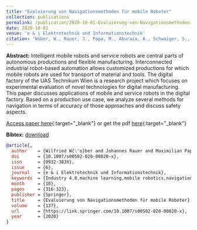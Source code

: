 ```yaml
---
title: "Evaluierung von Navigationsmethoden für mobile Roboter"
collection: publications
permalink: /publication/2020-10-01-Evaluierung-von-Navigationsmethoden-fur-mobile-Roboter
date: 2020-10-01
venue: 'e & i Elektrotechnik und Informationstechnik'
citation: 'Wöber, W., Rauer, J., Papa, M., Aburaia, A., Schwaiger, S., Novotny, G., Aburaia, M., & Kubinger, W. (2020). Evaluierung von Navigationsmethoden für mobile Roboter. E & i Elektrotechnik Und Informationstechnik, 137(6), 316–323. https://doi.org/10.1007/s00502-020-00820-x'
---
```



__Abstract:__ Intelligent mobile robots and service robots are central parts of autonomous productions and flexible manufacturing. Interconnected industrial robot-based automation allows customized productions for which mobile robots are used for transport of material and tools. The digital factory of the UAS Technikum Wien is a research project which focuses on experimental evaluation of novel technologies for digital manufacturing. This paper discusses applications of mobile and service robots in the digital factory. Based on a production use case, we analyze several methods for navigation in terms of accuracy of those approaches and discuss safety aspects.

[Access paper here](https://doi.org/10.1007/s00502-020-00820-x){:target="_blank"} or get the pdf [here](https://novog93.github.io/files/paper/Evaluierung_von_Navigationsmethoden_fuer_mobile_Roboter.pdf){:target="_blank"}

__Bibtex:__ [download](https://novog93.github.io/files/bib/Woeber2020b.bib)

```bibtex
@article{,
  author    = {Wilfried W{\"o}ber and Johannes Rauer and Maximilian Papa and Ali Aburaia and Simon Schwaiger and Georg Novotny and Mohamed Aburaia and Wilfried Kubinger},
  doi       = {10.1007/s00502-020-00820-x},
  issn      = {0932-383X},
  issue     = {6},
  journal   = {e & i Elektrotechnik und Informationstechnik},
  keywords  = {Industry 4.0,machine learning,mobile robotics,navigation,probabilistic robotics},
  month     = {10},
  pages     = {316-323},
  publisher = {Springer},
  title     = {Evaluierung von Navigationsmethoden für mobile Roboter},
  volume    = {137},
  url       = {https://link.springer.com/10.1007/s00502-020-00820-x},
  year      = {2020}
}
```